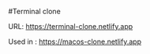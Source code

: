 #Terminal clone 

URL: https://terminal-clone.netlify.app

Used in : https://macos-clone.netlify.app
